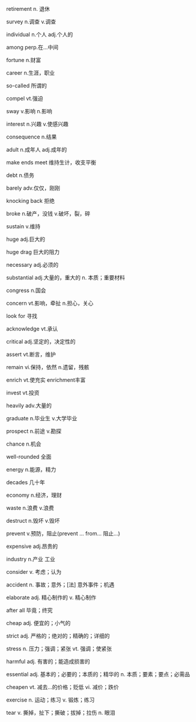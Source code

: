 retirement																n. 退休

survey																	n.调查 v.调查

individual																n.个人 adj.个人的

among																	perp.在...中间

fortune																	n.财富

career																	n.生涯，职业

so-called																所谓的

compel																	vt.强迫

sway																	v.影响 n.影响

interest																n.兴趣 v.使感兴趣

consequence																n.结果

adult																	n.成年人 adj.成年的

make ends meet 															维持生计，收支平衡

debt																	n.债务

barely																	adv.仅仅，刚刚

knocking back															拒绝

broke																	n.破产，没钱 v.破坏，裂，碎

sustain																	v.维持

huge																	adj.巨大的

huge drag																巨大的阻力

necessary																adj.必须的

substantial																adj.大量的，重大的 n. 本质；重要材料

congress																n.国会

concern																	vt.影响，牵扯 n.担心，关心

look for 																寻找

acknowledge																vt.承认

critical																adj.坚定的，决定性的

assert																	vt.断言，维护

remain																	vi.保持，依然 n.遗留，残骸

enrich																	vt.使充实 enrichment丰富

invest																	vt.投资

heavily																	adv.大量的

graduate																n.毕业生 v.大学毕业

prospect																n.前途 v.勘探

chance																	n.机会

well-rounded															全面

energy																	n.能源，精力

decades																	几十年

economy																	n.经济，理财

waste																	n.浪费 v.浪费

destruct																n.毁坏 v.毁坏

prevent																	v.预防，阻止(prevent ... from... 阻止...)

expensive																adj.昂贵的

industry																n.产业 工业

consider																v. 考虑；认为

accident																n. 事故；意外；[法] 意外事件；机遇

elaborate																adj. 精心制作的 v. 精心制作

after all																毕竟；终究

cheap																	adj. 便宜的；小气的

strict																	adj. 严格的；绝对的；精确的；详细的

stress																	n. 压力；强调；紧张 vt. 强调；使紧张

harmful																	adj. 有害的；能造成损害的

essential																adj. 基本的；必要的；本质的；精华的 n. 本质；要素；要点；必需品

cheapen																	vt. 减去…的价格；贬低 vi. 减价；跌价

exercise																n. 运动；练习 v. 锻炼；练习

tear 																	v. 撕掉，扯下；撕破；拔掉；拉伤 n. 眼泪